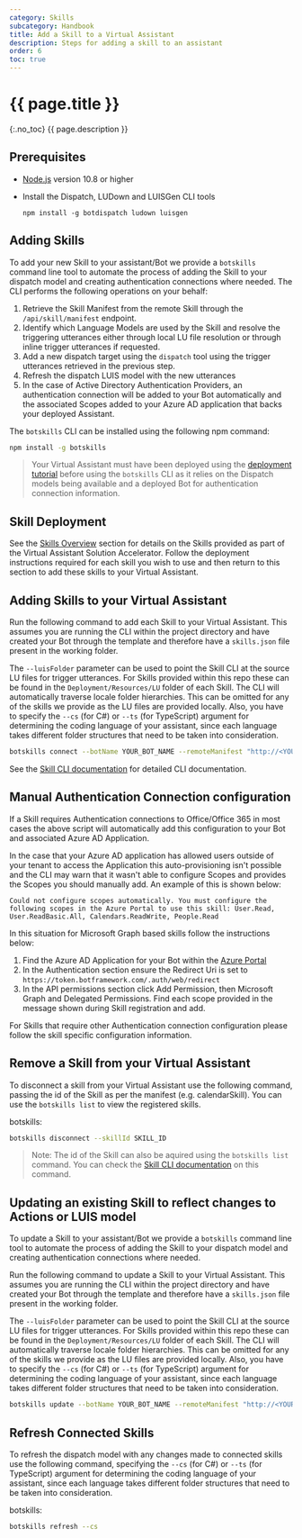 ```yaml
---
category: Skills
subcategory: Handbook
title: Add a Skill to a Virtual Assistant
description: Steps for adding a skill to an assistant
order: 6
toc: true
---
```


# {{ page.title }}
{:.no_toc}
{{ page.description }}

## Prerequisites

- [Node.js](https://nodejs.org/) version 10.8 or higher
- Install the Dispatch, LUDown and LUISGen CLI tools

    ```shell
    npm install -g botdispatch ludown luisgen
    ```

## Adding Skills

To add your new Skill to your assistant/Bot we provide a `botskills` command line tool to automate the process of adding the Skill to your dispatch model and creating authentication connections where needed. The CLI performs the following operations on your behalf:

1. Retrieve the Skill Manifest from the remote Skill through the `/api/skill/manifest` endpoint.
2. Identify which Language Models are used by the Skill and resolve the triggering utterances either through local LU file resolution or through inline trigger utterances if requested.
3. Add a new dispatch target using the `dispatch` tool using the trigger utterances retrieved in the previous step.
4. Refresh the dispatch LUIS model with the new utterances
5. In the case of Active Directory Authentication Providers, an authentication connection will be added to your Bot automatically and the associated Scopes added to your Azure AD application that backs your deployed Assistant.

The `botskills` CLI can be installed using the following npm command:

```bash
npm install -g botskills
```

> Your Virtual Assistant must have been deployed using the [deployment tutorial]({{site.baseurl}}/virtual-assistant/tutorials/create-assistant/csharp/4-provision-your-azure-resources) before using the `botskills` CLI as it relies on the Dispatch models being available and a deployed Bot for authentication connection information.

## Skill Deployment

See the [Skills Overview]({{site.baseurl}}/overview/skills) section for details on the Skills provided as part of the Virtual Assistant Solution Accelerator. Follow the deployment instructions required for each skill you wish to use and then return to this section to add these skills to your Virtual Assistant.

## Adding Skills to your Virtual Assistant

Run the following command to add each Skill to your Virtual Assistant. This assumes you are running the CLI within the project directory and have created your Bot through the template and therefore have a `skills.json` file present in the working folder.

The `--luisFolder` parameter can be used to point the Skill CLI at the source LU files for trigger utterances. For Skills provided within this repo these can be found in the `Deployment/Resources/LU` folder of each Skill. The CLI will automatically traverse locale folder hierarchies.  This can be omitted for any of the skills we provide as the LU files are provided locally. Also, you have to specify the `--cs` (for C#) or `--ts` (for TypeScript) argument for determining the coding language of your assistant, since each language takes different folder structures that need to be taken into consideration.

```bash
botskills connect --botName YOUR_BOT_NAME --remoteManifest "http://<YOUR_SKILL_MANIFEST>.azurewebsites.net/api/skill/manifest" --luisFolder [path] --cs
```

See the [Skill CLI documentation]({{site.baseurl}}/reference/skills/botskills) for detailed CLI documentation.

## Manual Authentication Connection configuration

If a Skill requires Authentication connections to Office/Office 365 in most cases the above script will automatically add this configuration to your Bot and associated Azure AD Application.

In the case that your Azure AD application has allowed users outside of your tenant to access the Application this auto-provisioning isn't possible and the CLI may warn that it wasn't able to configure Scopes and provides the Scopes you should manually add. An example of this is shown below:

```
Could not configure scopes automatically. You must configure the following scopes in the Azure Portal to use this skill: User.Read, User.ReadBasic.All, Calendars.ReadWrite, People.Read
```

In this situation for Microsoft Graph based skills follow the instructions below:

1. Find the Azure AD Application for your Bot within the [Azure Portal](https://ms.portal.azure.com/#blade/Microsoft_AAD_IAM/ActiveDirectoryMenuBlade/RegisteredAppsPreview)
2. In the Authentication section ensure the Redirect Uri is set to `https://token.botframework.com/.auth/web/redirect`
3. In the API permissions section click Add Permission, then Microsoft Graph and Delegated Permissions. Find each scope provided in the message shown during Skill registration and add.

For Skills that require other Authentication connection configuration please follow the skill specific configuration information.

## Remove a Skill from your Virtual Assistant

To disconnect a skill from your Virtual Assistant use the following command, passing the id of the Skill as per the manifest (e.g. calendarSkill). You can use the `botskills list` to view the registered skills.

botskills:

```bash
botskills disconnect --skillId SKILL_ID
```

> Note: The id of the Skill can also be aquired using the `botskills list` command. You can check the [Skill CLI documentation]({{site.baseurl}}/reference/skills/botskills) on this command.

## Updating an existing Skill to reflect changes to Actions or LUIS model

To update a Skill to your assistant/Bot we provide a `botskills` command line tool to automate the process of adding the Skill to your dispatch model and creating authentication connections where needed.

Run the following command to update a Skill to your Virtual Assistant. This assumes you are running the CLI within the project directory and have created your Bot through the template and therefore have a `skills.json` file present in the working folder.

The `--luisFolder` parameter can be used to point the Skill CLI at the source LU files for trigger utterances. For Skills provided within this repo these can be found in the `Deployment/Resources/LU` folder of each Skill. The CLI will automatically traverse locale folder hierarchies. This can be omitted for any of the skills we provide as the LU files are provided locally. Also, you have to specify the `--cs` (for C#) or `--ts` (for TypeScript) argument for determining the coding language of your assistant, since each language takes different folder structures that need to be taken into consideration.

```bash
botskills update --botName YOUR_BOT_NAME --remoteManifest "http://<YOUR_SKILL_MANIFEST>.azurewebsites.net/api/skill/manifest" --luisFolder [path] --cs
```

## Refresh Connected Skills
To refresh the dispatch model with any changes made to connected skills use the following command, specifying the `--cs` (for C#) or `--ts` (for TypeScript) argument for determining the coding language of your assistant, since each language takes different folder structures that need to be taken into consideration. 

botskills:

```bash
botskills refresh --cs
```
